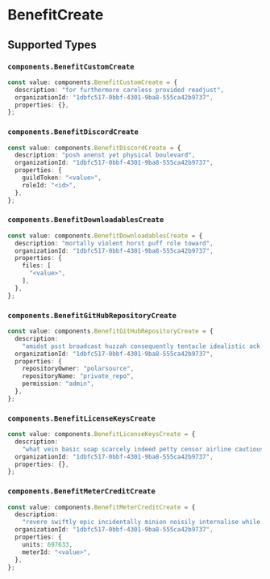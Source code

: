 # BenefitCreate


## Supported Types

### `components.BenefitCustomCreate`

```typescript
const value: components.BenefitCustomCreate = {
  description: "for furthermore careless provided readjust",
  organizationId: "1dbfc517-0bbf-4301-9ba8-555ca42b9737",
  properties: {},
};
```

### `components.BenefitDiscordCreate`

```typescript
const value: components.BenefitDiscordCreate = {
  description: "posh anenst yet physical boulevard",
  organizationId: "1dbfc517-0bbf-4301-9ba8-555ca42b9737",
  properties: {
    guildToken: "<value>",
    roleId: "<id>",
  },
};
```

### `components.BenefitDownloadablesCreate`

```typescript
const value: components.BenefitDownloadablesCreate = {
  description: "mortally violent horst puff role toward",
  organizationId: "1dbfc517-0bbf-4301-9ba8-555ca42b9737",
  properties: {
    files: [
      "<value>",
    ],
  },
};
```

### `components.BenefitGitHubRepositoryCreate`

```typescript
const value: components.BenefitGitHubRepositoryCreate = {
  description:
    "amidst psst broadcast huzzah consequently tentacle idealistic ack hard-to-find boohoo",
  organizationId: "1dbfc517-0bbf-4301-9ba8-555ca42b9737",
  properties: {
    repositoryOwner: "polarsource",
    repositoryName: "private_repo",
    permission: "admin",
  },
};
```

### `components.BenefitLicenseKeysCreate`

```typescript
const value: components.BenefitLicenseKeysCreate = {
  description:
    "what vein basic soap scarcely indeed petty censor airline cautiously",
  organizationId: "1dbfc517-0bbf-4301-9ba8-555ca42b9737",
  properties: {},
};
```

### `components.BenefitMeterCreditCreate`

```typescript
const value: components.BenefitMeterCreditCreate = {
  description:
    "revere swiftly epic incidentally minion noisily internalise while braid",
  organizationId: "1dbfc517-0bbf-4301-9ba8-555ca42b9737",
  properties: {
    units: 697633,
    meterId: "<value>",
  },
};
```

